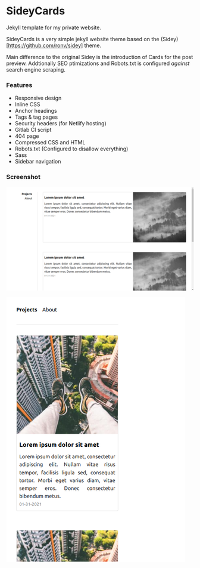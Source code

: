 # SideyCards

Jekyll template for my private website.

SideyCards is a very simple jekyll website theme based on the (Sidey)[https://github.com/ronv/sidey] theme.

Main difference to the original Sidey is the introduction of Cards for the post preview. Addtionally SEO ptimizations and Robots.txt is configured *against* search engine scraping.

### Features

- Responsive design
- Inline CSS
- Anchor headings
- Tags & tag pages
- Security headers (for Netlify hosting)
- Gitlab CI script
- 404 page
- Compressed CSS and HTML
- Robots.txt (Configured to disallow everything)
- Sass
- Sidebar navigation

### Screenshot

![Screenshot Desktop](screenshot_desktop.png)

![Screenshot Mobile](screenshot_mobile.png)
